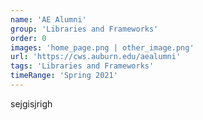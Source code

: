 ```yaml
---
name: 'AE Alumni'
group: 'Libraries and Frameworks'
order: 0
images: 'home_page.png | other_image.png'
url: 'https://cws.auburn.edu/aealumni'
tags: 'Libraries and Frameworks'
timeRange: 'Spring 2021'
---
```


sejgisjrigh
